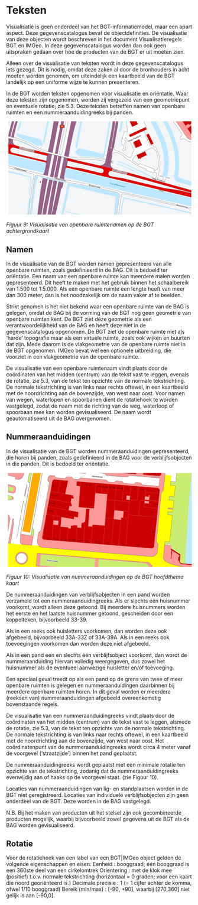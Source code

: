 # Teksten

Visualisatie is geen onderdeel van het BGT-informatiemodel, maar een apart aspect. Deze gegevenscatalogus bevat de objectdefinities. De visualisatie van deze objecten wordt beschreven in het document Visualisatieregels BGT en IMGeo. In deze gegevenscatalogus worden dan ook geen uitspraken gedaan over hoe de producten van de BGT er uit moeten zien.

Alleen over de visualisatie van teksten wordt in deze gegevenscatalogus iets gezegd. Dit is nodig, omdat deze zaken al door de bronhouders in acht moeten worden genomen, om uiteindelijk een kaartbeeld van de BGT landelijk op een uniforme wijze te kunnen presenteren.

In de BGT worden teksten opgenomen voor visualisatie en oriëntatie. Waar deze teksten zijn opgenomen, worden zij vergezeld van een geometriepunt en eventuele rotatie, zie 5.3. Deze teksten betreffen namen van openbare ruimten en een nummeraanduidingreeks bij panden.

![Visualisatie van openbare ruimtenamen op de BGT achtergrondkaart](../afbeeldingen-opmaak/bgt-fig-visualisatie-namen.png)

_Figuur 9: Visualisatie van openbare ruimtenamen op de BGT achtergrondkaart_

## Namen

In de visualisatie van de BGT worden namen gepresenteerd van alle openbare ruimten, zoals gedefinieerd in de BAG. Dit is bedoeld ter oriëntatie. Een naam van een openbare ruimte kan meerdere malen worden gepresenteerd. Dit heeft te maken met het gebruik binnen het schaalbereik van 1:500 tot 1:5.000. Als een openbare ruimte een lengte heeft van meer dan 300 meter, dan is het noodzakelijk om de naam vaker af te beelden.

Strikt genomen is het niet bekend waar een openbare ruimte van de BAG is gelegen, omdat de BAG bij de vorming van de BGT nog geen geometrie van openbare ruimten kent. De BGT ziet deze geometrie als een verantwoordelijkheid van de BAG en heeft deze niet in de gegevenscatalogus opgenomen. De BGT ziet de openbare ruimte niet als ‘harde’ topografie maar als een virtuele ruimte, zoals ook wijken en buurten dat zijn. Mede daarom is de vlakgeometrie van de openbare ruimte niet in de BGT opgenomen. IMGeo bevat wel een optionele uitbreiding, die voorziet in een vlakgeometrie van de openbare ruimte.

De visualisatie van een openbare ruimtenaam vindt plaats door de coördinaten van het midden (centrum) van de tekst vast te leggen, evenals de rotatie, zie 5.3, van de tekst ten opzichte van de normale tekstrichting. De normale tekstrichting is van links naar rechts oftewel, in een kaartbeeld met de noordrichting aan de bovenzijde, van west naar oost. Voor namen van wegen, waterlopen en spoorbanen dient de rotatiehoek te worden vastgelegd, zodat de naam met de richting van de weg, waterloop of spoorbaan mee kan worden gevisualiseerd. De naam wordt geautomatiseerd uit de BAG overgenomen.

## Nummeraanduidingen

In de visualisatie van de BGT worden nummeraanduidingen gepresenteerd, die horen bij panden, zoals gedefinieerd in de BAG voor de verblijfsobjecten in die panden. Dit is bedoeld ter oriëntatie.

![Visualisatie van nummeraanduidingen op de BGT hoofdthema kaart](../afbeeldingen-opmaak/bgt-fig-visualisatie-huisnummers.png)

_Figuur 10: Visualisatie van nummeraanduidingen op de BGT hoofdthema kaart_

De nummeraanduidingen van verblijfsobjecten in een pand worden verzameld tot een nummeraanduidingreeks. Als er slechts één huisnummer voorkomt, wordt alleen deze getoond. Bij meerdere huisnummers worden het eerste en het laatste huisnummer getoond, gescheiden door een koppelteken, bijvoorbeeld 33-39.

Als in een reeks ook huisletters voorkomen, dan worden deze ook afgebeeld, bijvoorbeeld 33A-33Z of 33A-39A. Als in een reeks ook toevoegingen voorkomen dan worden deze niet afgebeeld.

Als in een pand één en slechts één verblijfsobject voorkomt, dan wordt de nummeraanduiding hiervan volledig weergegeven, dus zowel het huisnummer als de eventueel aanwezige huisletter en/of toevoeging.

Een speciaal geval treedt op als een pand op de grens van twee of meer openbare ruimten is gelegen en nummeraanduidingen daarbinnen bij meerdere openbare ruimten horen. In dit geval worden er meerdere (reeksen van) nummeraanduidingen afgebeeld overeenkomstig bovenstaande regels.

De visualisatie van een nummeraanduidingreeks vindt plaats door de coördinaten van het midden (centrum) van de tekst vast te leggen, alsmede de rotatie, zie 5.3, van de tekst ten opzichte van de normale tekstrichting. De normale tekstrichting is van links naar rechts oftewel, in een kaartbeeld met de noordrichting aan de bovenzijde, van west naar oost. Het coördinatenpunt van de nummeraanduidingreeks wordt circa 4 meter vanaf de voorgevel (‘straatzijde’) binnen het pand geplaatst.

De nummeraanduidingreeks wordt geplaatst met een minimale rotatie ten opzichte van de tekstrichting, zodanig dat de nummeraanduidingreeks evenwijdig aan of haaks op de voorgevel staat. (zie Figuur 10).

Locaties van nummeraanduidingen van lig- en standplaatsen worden in de BGT niet geregistreerd. Locaties van individuele verblijfsobjecten zijn geen onderdeel van de BGT. Deze worden in de BAG vastgelegd.

N.B. Bij het maken van producten uit het stelsel zijn ook gecombineerde producten mogelijk, waarbij bijvoorbeeld zowel gegevens uit de BGT als de BAG worden gevisualiseerd.

## Rotatie

Voor de rotatiehoek van een label van een BGT|IMGeo object gelden de volgende eigenschappen en eisen:
Eenheid			      : booggraad; één booggraad is een 360ste deel van een cirkelomtrek
Oriëntering	      : met de klok mee (positief) t.o.v. normale tekstrichting (horizontaal = 0 graden; voor een kaart die noord           georiënteerd is.)
Decimale precisie	: 1 (= 1 cijfer achter de komma, ofwel 1/10 booggraad)
Bereik (min/max)	: [-90, +90], waarbij [270,360] niet gelijk is aan [-90,0].

